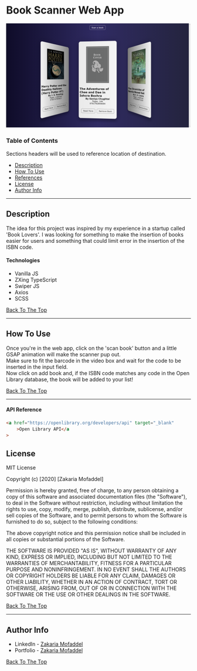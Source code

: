 # Book Scanner Web App

![Project Image](imgs/bookscanner.png)

### Table of Contents

Sections headers will be used to reference location of destination.

- [Description](#description)
- [How To Use](#how-to-use)
- [References](#references)
- [License](#license)
- [Author Info](#author-info)

---

## Description

The idea for this project was inspired by my experience in a startup called 'Book Lovers'. I was looking for something to make the insertion of books easier for users and something that could limit error in the insertion of the ISBN code.

#### Technologies

- Vanilla JS
- ZXing TypeScript
- Swiper JS
- Axios
- SCSS

[Back To The Top](#read-me-template)

---

## How To Use

Once you're in the web app, click on the 'scan book' button and a little GSAP animation will make the scanner pup out.  
Make sure to fit the barcode in the video box and wait for the code to be inserted in the input field.  
Now click on add book and, if the ISBN code matches any code in the Open Library database, the book will be added to your list!

[Back To The Top](#read-me-template)

---

#### API Reference

```html
<a href="https://openlibrary.org/developers/api" target="_blank"
	>Open Library API</a
>
```

## License

MIT License

Copyright (c) [2020] [Zakaria Mofaddel]

Permission is hereby granted, free of charge, to any person obtaining a copy
of this software and associated documentation files (the "Software"), to deal
in the Software without restriction, including without limitation the rights
to use, copy, modify, merge, publish, distribute, sublicense, and/or sell
copies of the Software, and to permit persons to whom the Software is
furnished to do so, subject to the following conditions:

The above copyright notice and this permission notice shall be included in all
copies or substantial portions of the Software.

THE SOFTWARE IS PROVIDED "AS IS", WITHOUT WARRANTY OF ANY KIND, EXPRESS OR
IMPLIED, INCLUDING BUT NOT LIMITED TO THE WARRANTIES OF MERCHANTABILITY,
FITNESS FOR A PARTICULAR PURPOSE AND NONINFRINGEMENT. IN NO EVENT SHALL THE
AUTHORS OR COPYRIGHT HOLDERS BE LIABLE FOR ANY CLAIM, DAMAGES OR OTHER
LIABILITY, WHETHER IN AN ACTION OF CONTRACT, TORT OR OTHERWISE, ARISING FROM,
OUT OF OR IN CONNECTION WITH THE SOFTWARE OR THE USE OR OTHER DEALINGS IN THE
SOFTWARE.

[Back To The Top](#read-me-template)

---

## Author Info

- LinkedIn - [Zakaria Mofaddel](https://www.linkedin.com/in/zakaria-mofaddel-171351181/)
- Portfolio - [Zakaria Mofaddel](https://zakariamofaddel.netlify.app/)

[Back To The Top](#read-me-template)
